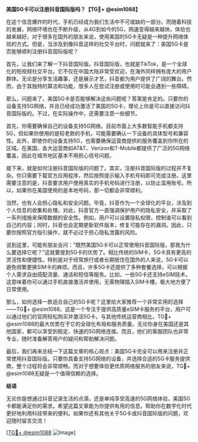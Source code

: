 **美国5G卡可以注册抖音国际版吗？【TG💪+ @esim1088】**

在这个信息爆炸的时代，手机已经成为我们生活中不可或缺的一部分。而随着科技的发展，网络环境也在不断升级，从4G到如今的5G，网速变得越来越快，体验也越来越好。对于很多在国外的朋友来说，使用美国的5G卡无疑是一种提升网络体验的方式。但是，当涉及到像抖音这样的社交平台时，问题就来了：美国5G卡是否能够顺利注册抖音国际版呢？

首先，让我们来了解一下抖音国际版。抖音国际版，也就是TikTok，是一个全球化的短视频社交平台。它不仅在中国大陆非常受欢迎，在海外同样拥有庞大的用户群体。无论是分享生活趣事，还是展示才艺，抖音都为用户提供了广阔的舞台。然而，由于其独特的算法和功能，很多人在尝试注册或使用时可能会遇到一些障碍。

那么，问题来了，美国5G卡是否能够解决这些问题呢？答案是肯定的。只要你的设备支持5G网络，并且已经成功激活了美国的5G卡，理论上你是可以直接访问抖音国际版的。不过，在实际操作中，还需要注意一些细节。

首先，你需要确保自己的设备支持5G网络。目前市面上大多数智能手机都支持5G，但如果你使用的是较老款的手机，可能需要确认一下设备的具体型号和兼容性。此外，即使你的设备支持5G，也需要确保运营商提供的服务覆盖到你所在的区域。在美国，各大运营商如AT&T、Verizon和T-Mobile都提供了广泛的5G网络覆盖，因此在城市地区基本不用担心信号问题。

接下来，就是如何注册抖音国际版的问题了。其实，注册抖音国际版的过程并不复杂。你只需要下载官方应用程序，然后按照提示输入手机号码即可完成注册。这里需要注意的是，抖音要求用户使用真实的手机号码进行注册，以防止滥用账号。所以，如果你在美国使用的是本地号码，那一切都会非常顺利。

当然，也有人会担心隐私和安全问题。毕竟，抖音作为一个全球化的平台，涉及到个人信息的收集和处理。对此，抖音官方一直强调保护用户的隐私安全，并采取了一系列措施来保障数据的安全性。例如，用户可以设置隐私权限，控制谁可以看到自己的内容；同时，抖音也会定期更新软件版本，修复可能存在的漏洞。因此，只要你按照官方指引操作，就不必过于担心隐私泄露的风险。

说到这里，可能有朋友会问：“既然美国5G卡可以正常使用抖音国际版，那我为什么要选择它呢？”这就要提到5G卡的优势了。相比传统的SIM卡，5G卡具有更高的灵活性和便捷性。特别是对于经常旅行或者长期居住在国外的人来说，5G卡可以避免频繁更换SIM卡的麻烦。而且，许多5G卡还提供了多种套餐选择，可以根据个人需求自由搭配流量、通话和短信等服务。比如，一些5G卡还支持eSIM技术，这意味着你可以通过手机直接激活并使用，无需物理插入SIM卡槽，极大地方便了日常使用。

那么，如何选择一款适合自己的5G卡呢？这里给大家推荐一个非常实用的选择——TG💪+ @esim1088。这是一个专注于提供高质量eSIM卡服务的平台，用户可以通过他们的官网轻松购买并激活5G卡。与其他传统运营商相比，TG💪+ @esim1088的最大优势在于它的全球化布局和服务质量。无论你身在美国还是其他国家，都可以享受到稳定、快速的5G网络连接。而且，他们的客服团队也非常专业，随时准备解答用户的疑问和帮助解决问题。

最后，我们再来总结一下这篇文章的核心观点：美国5G卡完全可以用来注册并正常使用抖音国际版。只要你具备支持5G网络的设备，并选择合适的5G卡服务提供商，整个过程将会非常顺畅。而对于想要体验更优质网络服务的朋友来说，TG💪+ @esim1088无疑是一个值得信赖的选择。

**结语**

无论你是想通过抖音记录生活的点滴，还是单纯享受高速的5G网络体验，美国5G卡都能满足你的需求。希望这篇文章能为你提供有用的信息，帮助你在数字化时代更好地利用科技带来的便利。如果你还有其他关于5G卡或抖音国际版的问题，欢迎随时留言交流！

[[TG💪+ @esim1088](https://t.me/s/esim1088) ![Image](https://i.postimg.cc/4NQfJmqS/Snipaste-2025-05-13-00-14-12.png)]